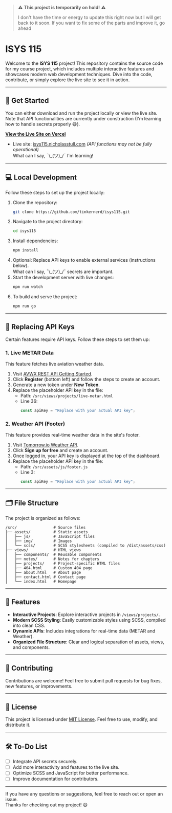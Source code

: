 > ⚠️ **This project is temporarily on hold!** ⚠️
> 
> I don't have the time or energy to update this right now but I will get back to it soon.
> If you want to fix some of the parts and improve it, go ahead


# ISYS 115

Welcome to the **ISYS 115** project! This repository contains the source code for my course project, which includes multiple interactive features and showcases modern web development techniques. Dive into the code, contribute, or simply explore the live site to see it in action.

---

## 🚀 Get Started

You can either download and run the project locally or view the live site. Note that API functionalities are currently under construction (I'm learning how to handle secrets properly 😅). 

[**View the Live Site on Vercel**](https://isys-115.vercel.app/)

- Live site: [isys115.nicholasstull.com](https://isys115.nicholasstull.com) *(API functions may not be fully operational)*  
What can I say, ¯\\\_(ツ)_/¯ I'm learning!

---

## 💻 Local Development

Follow these steps to set up the project locally:

1. Clone the repository:
    ```bash
    git clone https://github.com/tinkernerd/isys115.git
    ```
2. Navigate to the project directory:
    ```bash
    cd isys115
    ```
3. Install dependencies:
    ```bash
    npm install
    ```
4. Optional: Replace API keys to enable external services (instructions below).  
   What can I say, ¯\\\_(ツ)_/¯ secrets are important.
5. Start the development server with live changes:
    ```bash
    npm run watch
    ```
6. To build and serve the project:
    ```bash
    npm run go
    ```

---

## 🔑 Replacing API Keys

Certain features require API keys. Follow these steps to set them up:

### 1. Live METAR Data
This feature fetches live aviation weather data.

1. Visit [AVWX REST API Getting Started](https://account.avwx.rest/getting-started).
2. Click **Register** (bottom left) and follow the steps to create an account.
3. Generate a new token under **New Token**.
4. Replace the placeholder API key in the file:
   - Path: `/src/views/projects/live-metar.html`
   - Line 36: 
     ```javascript
     const apiKey = "Replace with your actual API key";
     ```

### 2. Weather API (Footer)
This feature provides real-time weather data in the site's footer.

1. Visit [Tomorrow.io Weather API](https://www.tomorrow.io/weather-api/).
2. Click **Sign up for free** and create an account.
3. Once logged in, your API key is displayed at the top of the dashboard.
4. Replace the placeholder API key in the file:
   - Path: `/src/assets/js/footer.js`
   - Line 3:
     ```javascript
     const apiKey = "Replace with your actual API key";
     ```

---

## 🗂️ File Structure

The project is organized as follows:

```
/src/                # Source files
├── assets/          # Static assets
│   ├── js/          # JavaScript files
│   ├── img/         # Images
│   └── scss/        # SCSS stylesheets (compiled to /dist/assets/css)
├── views/           # HTML views
│   ├── components/  # Reusable components
│   ├── notes/       # Notes for chapters
│   ├── projects/    # Project-specific HTML files
│   ├── 404.html     # Custom 404 page
│   ├── about.html   # About page
│   ├── contact.html # Contact page
│   └── index.html   # Homepage
```

---

## 🌟 Features

- **Interactive Projects**: Explore interactive projects in `/views/projects/`.
- **Modern SCSS Styling**: Easily customizable styles using SCSS, compiled into clean CSS.
- **Dynamic APIs**: Includes integrations for real-time data (METAR and Weather).
- **Organized File Structure**: Clear and logical separation of assets, views, and components.

---

## 🤝 Contributing

Contributions are welcome! Feel free to submit pull requests for bug fixes, new features, or improvements.

---

## 📜 License

This project is licensed under [MIT License](LICENSE). Feel free to use, modify, and distribute it.

---

## 🛠️ To-Do List

- [ ] Integrate API secrets securely.
- [ ] Add more interactivity and features to the live site.
- [ ] Optimize SCSS and JavaScript for better performance.
- [ ] Improve documentation for contributors.

---

If you have any questions or suggestions, feel free to reach out or open an issue.  
Thanks for checking out my project! 😄 
